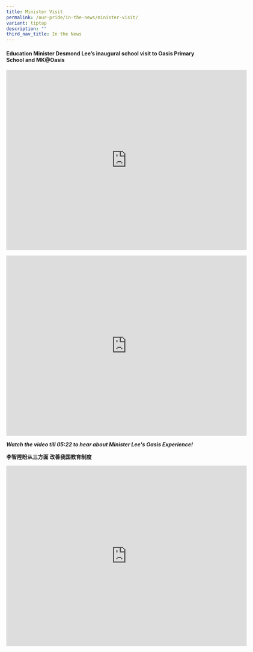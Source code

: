 ```yaml
---
title: Minister Visit
permalink: /our-pride/in-the-news/minister-visit/
variant: tiptap
description: ""
third_nav_title: In the News
---
```

<h4><strong>Education Minister Desmond Lee’s inaugural school visit to Oasis Primary School and MK@Oasis</strong></h4>
<div class="iframe-wrapper">
<iframe height="480" width="640" allowfullscreen="true" frameborder="0" src="https://docs.google.com/presentation/d/e/2PACX-1vRBNssgOJDqnqu9O7RGe5t8hJz8u40N_EFnec2xdhAeH9_sKYYgrOKQwwJ88vntQGJPzEMWGZKKvc0O/pubembed?start=true&amp;loop=true&amp;delayms=10000"></iframe>
</div>
<p></p>
<div class="iframe-wrapper">
<iframe height="480" width="640" allowfullscreen="true" frameborder="0" src="https://www.youtube.com/embed/G-2PN0L96Oc?si=ugcUpYz84ofQ4vUY&amp;start=396"></iframe>
</div>
<p><strong><em>Watch the video till 05:22 to hear about Minister Lee's Oasis Experience!</em></strong>
</p>
<p><strong>李智陞盼从三方面 改善我国教育制度</strong>
</p>
<div class="iframe-wrapper">
<iframe height="480" width="640" allowfullscreen="true" frameborder="0" src="https://www.youtube.com/embed/UM0FMFiEBbA?si=a5HDsGQAPjwYlXZy&amp;controls=0"></iframe>
</div>
<p></p>